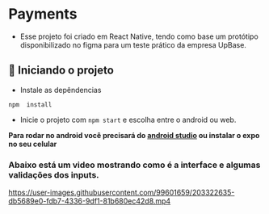 # Payments
- Esse projeto foi criado em React Native, tendo como base um protótipo disponibilizado no figma para um teste prático da empresa UpBase.

## 🎯 Iniciando o projeto

- Instale as depêndencias

```
npm  install
```

- Inicie o projeto com ``` npm start ``` e escolha entre o android ou web. 

**Para rodar no android você precisará do [android studio](https://developer.android.com/studio/intro?hl=pt-br) ou instalar o expo no seu celular**

### Abaixo está um video mostrando como é a interface e algumas validações dos inputs.

https://user-images.githubusercontent.com/99601659/203322635-db5689e0-fdb7-4336-9df1-81b680ec42d8.mp4
